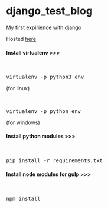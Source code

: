 # django_test_blog
My first expirience with django
<p>Hosted <a href='http://celianon.pythonanywhere.com'>here</a> </p>

<h4>Install virtualenv >>> </h4>
<br>
  <pre>virtualenv -p python3 env</pre>  <p>(for linux)</p>
  <br>
  <pre>virtualenv -p python env</pre>  <p>(for windows)</p>

<h4>Install python modules >>></h4>
<br>
  <pre>pip install -r requirements.txt</pre>

<h4>Install node modules for gulp >>></h4>
<br>
  <pre>npm install</pre>
 
